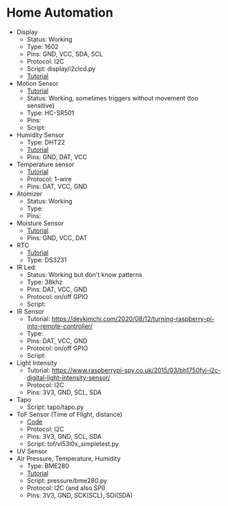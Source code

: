 # Home Automation

- Display
  - Status: Working
  - Type: 1602
  - Pins: GND, VCC, SDA, SCL
  - Protocol: I2C
  - Script: display/i2clcd.py
  - [Tutorial](https://www.electroniclinic.com/raspberry-pi-16x2-lcd-i2c-interfacing-and-python-programming/)
- Motion Sensor
  - [Tutorial](https://www.freva.com/hc-sr501-pir-motion-sensor-on-raspberry-pi/)
  - Status: Working, sometimes triggers without movement (too sensitive)
  - Type: HC-SR501
  - Pins:
  - Script:
- Humidity Sensor
  - Type: DHT22
  - [Tutorial](https://pimylifeup.com/raspberry-pi-humidity-sensor-dht22/)
  - Pins: GND, DAT, VCC
- Temperature sensor
  - [Tutorial](https://tutorials-raspberrypi.com/raspberry-pi-temperature-sensor-1wire-ds18b20/)
  - Protocol: 1-wire
  - Pins: DAT, VCC, GND
- Atomizer
  - Status: Working
  - Type:
  - Pins:
- Moisture Sensor
  - [Tutorial](https://thepihut.com/blogs/raspberry-pi-tutorials/raspberry-pi-plant-pot-moisture-sensor-with-email-notification-tutorial)
  - Pins: GND, VCC, DAT
- RTC
  - [Tutorial](http://www.intellamech.com/RaspberryPi-projects/rpi_RTCds3231)
  - Type: DS3231
- IR Led:
  - Status: Working but don't know patterns
  - Type: 38khz
  - Pins: DAT, VCC, GND
  - Protocol: on/off GPIO
  - Script:
- IR Sensor
  - Tutorial: https://devkimchi.com/2020/08/12/turning-raspberry-pi-into-remote-controller/
  - Type:
  - Pins: DAT, VCC, GND
  - Protocol: on/off GPIO
  - Script:
- Light Intensity
  - Tutorial: https://www.raspberrypi-spy.co.uk/2015/03/bh1750fvi-i2c-digital-light-intensity-sensor/
  - Protocol: I2C
  - Pins: 3V3, GND, SCL, SDA
- Tapo
  - Script: tapo/tapo.py
- ToF Sensor (Time of Flight, distance)
  - [Code](https://github.com/adafruit/Adafruit_CircuitPython_VL53L0X)
  - Protocol: I2C
  - Pins: 3V3, GND, SCL, SDA
  - Script: tof/vl53l0x_simpletest.py
- UV Sensor
- Air Pressure, Temperature, Humidity
  - Type: BME280
  - [Tutorial](https://www.raspberrypi-spy.co.uk/2016/07/using-bme280-i2c-temperature-pressure-sensor-in-python/)
  - Script: pressure/bme280.py
  - Protocol: I2C (and also SPI)
  - Pins: 3V3, GND, SCK(SCL), SDI(SDA)
